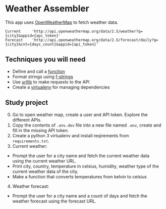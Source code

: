 # Weather Assembler
This app uses [OpenWeatherMap](https://openweathermap.org/) to fetch weather data.
```
Current     'http://api.openweathermap.org/data/2.5/weather?q={city}&appid={api_token}'
Forecast    'http://api.openweathermap.org/data/2.5/forecast/daily?q={city}&cnt={days_count}&appid={api_token}'
```

## Techniques you will need
* Define and call a [function](https://www.w3schools.com/python/python_functions.asp)
* Format strings using [f-strings](https://realpython.com/python-f-strings/#f-strings-a-new-and-improved-way-to-format-strings-in-python)
* Use [urllib](https://docs.python.org/3/howto/urllib2.html) to make requests to the API
* Create a [virtualenv](https://docs.python.org/3/library/venv.html) for managing dependencies

## Study project
0. Go to open weather map, create a user and API token. Explore the different APIs.
1. Copy the contents of `.env.dev` file into a new file named `.env`, create and fill in the missing API token.
2. Create a python 3 virtualenv and install reqirements from `requirements.txt`.
3. Current weather:
* Prompt the user for a city name and fetch the current weather data using the current weather URL.
* Print city, country, temperature in celsius, humidity, weather type of the current weather data of the city.
* Make a function that converts temperatures from kelvin to celsius
4. Weather forecast:
* Prompt the user for a city name and a count of days and fetch the weather forecast using the forecast URL.

